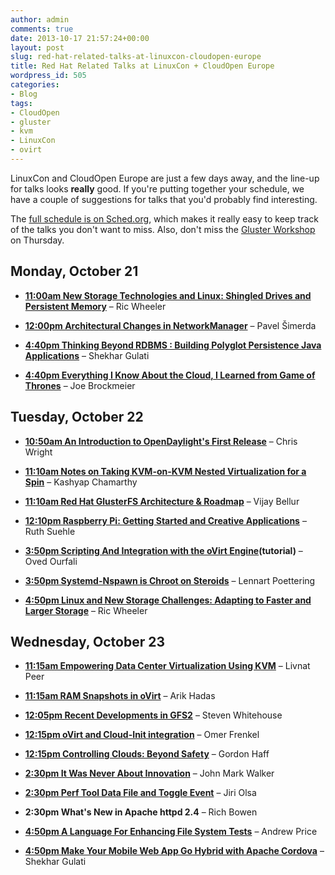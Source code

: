 ```yaml
---
author: admin
comments: true
date: 2013-10-17 21:57:24+00:00
layout: post
slug: red-hat-related-talks-at-linuxcon-cloudopen-europe
title: Red Hat Related Talks at LinuxCon + CloudOpen Europe
wordpress_id: 505
categories:
- Blog
tags:
- CloudOpen
- gluster
- kvm
- LinuxCon
- ovirt
---
```


LinuxCon and CloudOpen Europe are just a few days away, and the line-up for talks looks **really** good. If you're putting together your schedule, we have a couple of suggestions for talks that you'd probably find interesting.

The [full schedule is on Sched.org](http://linuxconcloudopeneu2013.sched.org/), which makes it really easy to keep track of the talks you don't want to miss. Also, don't miss the [Gluster Workshop](/blog/2013/10/gluster-workshop-in-edinburgh-at-linuxcon-europe/) on Thursday.

## Monday, October 21

	
  * **[11:00am New Storage Technologies and Linux: Shingled Drives and Persistent Memory](http://linuxconcloudopeneu2013.sched.org/event/7bcdab7c08484c8613c7ca62c85e43d6)** – Ric Wheeler

	
  * **[12:00pm Architectural Changes in NetworkManager](http://linuxconcloudopeneu2013.sched.org/event/11b0d9896c5a9005117176e558eec12c)** – Pavel Šimerda

	
  * **[4:40pm Thinking Beyond RDBMS : Building Polyglot Persistence Java Applications](http://linuxconcloudopeneu2013.sched.org/event/a7d5b05d77ae917ef1b332006ce36cc0)** – Shekhar Gulati

	
  * **[4:40pm Everything I Know About the Cloud, I Learned from Game of Thrones](http://linuxconcloudopeneu2013.sched.org/event/0bddce7fb84f372780d06d1c03175262)** – Joe Brockmeier

## Tuesday, October 22

	
  * **[10:50am An Introduction to OpenDaylight's First Release](http://linuxconcloudopeneu2013.sched.org/event/c3bc1d3a71a68e2d6e4adba4e014787f)** – Chris Wright

	
  * **[11:10am Notes on Taking KVM-on-KVM Nested Virtualization for a Spin](http://linuxconcloudopeneu2013.sched.org/event/9a3804c56bcca27d7873e7fe7cee34f4)** – Kashyap Chamarthy

	
  * **[11:10am Red Hat GlusterFS Architecture & Roadmap](http://linuxconcloudopeneu2013.sched.org/event/4573914770cfe2f6dbc24ccc3c744433)** – Vijay Bellur

	
  * **[12:10pm Raspberry Pi: Getting Started and Creative Applications](http://linuxconcloudopeneu2013.sched.org/event/b5eea865e7634adc5d1593f62a0f45e3)** – Ruth Suehle

	
  * **[3:50pm Scripting And Integration with the oVirt Engine](http://linuxconcloudopeneu2013.sched.org/event/02c3d67afaa9029e775831afccdbd37c)(tutorial)** – Oved Ourfali

	
  * **[3:50pm Systemd-Nspawn is Chroot on Steroids](http://linuxconcloudopeneu2013.sched.org/event/8349a8881c88b542910ae56f73771679)** – Lennart Poettering

	
  * **[4:50pm Linux and New Storage Challenges: Adapting to Faster and Larger Storage](http://linuxconcloudopeneu2013.sched.org/event/1d0bb4a4eb79823a9717a1c37f9f9902)** – Ric Wheeler

## Wednesday, October 23

	
  * **[11:15am Empowering Data Center Virtualization Using KVM](http://linuxconcloudopeneu2013.sched.org/event/fd38c73d59fe7dd9db74135dd53f236b)** – Livnat Peer

	
  * **[11:15am RAM Snapshots in oVirt](http://linuxconcloudopeneu2013.sched.org/event/2777f06bf85a6ce917eeb35cf97b1c44)** – Arik Hadas

	
  * **[12:05pm Recent Developments in GFS2](http://linuxconcloudopeneu2013.sched.org/event/fa91c5d859f30b60f88084e4c7e2bb3f)** – Steven Whitehouse

	
  * **[12:15pm oVirt and Cloud-Init integration](http://linuxconcloudopeneu2013.sched.org/event/05625bb300720eb107f93c2c5cc9bac7)** – Omer Frenkel

	
  * **[12:15pm Controlling Clouds: Beyond Safety](http://linuxconcloudopeneu2013.sched.org/event/fedb300053c04348937f4588ce3565c1)** – Gordon Haff

	
  * **[2:30pm It Was Never About Innovation](http://linuxconcloudopeneu2013.sched.org/event/332ade3627d1987803d6728fcdfb178a)** – John Mark Walker

	
  * **[2:30pm Perf Tool Data File and Toggle Event](http://linuxconcloudopeneu2013.sched.org/event/d679d043c6152838a3b9c92a09eefd54)** – Jiri Olsa

	
  * **2:30pm What's New in Apache httpd 2.4** – Rich Bowen

	
  * **[4:50pm A Language For Enhancing File System Tests](http://linuxconcloudopeneu2013.sched.org/event/1e27afa80c827b496c2aebafd4a50709)** – Andrew Price

	
  * **[4:50pm Make Your Mobile Web App Go Hybrid with Apache Cordova](http://linuxconcloudopeneu2013.sched.org/event/8e02c72f970fb8b7ed9664847ce0c0ce)** – Shekhar Gulati

